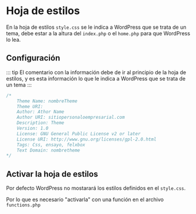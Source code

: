 # Hoja de estilos

En la hoja de estilos `style.css` se le indica a WordPress que se trata de un tema, debe estar a la altura del `index.php` o el `home.php` para que WordPress lo lea.

## Configuración

::: tip
El comentario con la información debe de ir al principio de la hoja de estilos, y es esta información lo que le indica a WordPress que se trata de un tema
:::

```css
/*
    Theme Name: nombreTheme
    Theme URI:
    Author: Athor Name
    Author URI: sitiopersonaloempresarial.com
    Description: Theme
    Version: 1.0
    License: GNU General Public License v2 or later
    License URI: http://www.gnu.org/licenses/gpl-2.0.html
    Tags: Css, ensayo, felxbox
    Text Domain: nombretheme
*/
```

## Activar la hoja de estilos

Por defecto WordPress no mostarará los estilos definidos en el `style.css`.

Por lo que es necesario "activarla" con una función en el archivo `functions.php`
